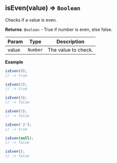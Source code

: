 <a name="isEven"></a>

## isEven(value) ⇒ <code>Boolean</code>
Checks if a value is even.

**Returns**: <code>Boolean</code> - True if number is even, else false.  

| Param | Type | Description |
| --- | --- | --- |
| value | <code>Number</code> | The value to check. |

**Example**  
```js
isEven(0);
// -> true

isEven(2);
// -> true

isEven(3);
// -> false

isEven(5);
// -> false

isEven('2');
// -> true

isEven(null);
// -> false

isEven();
// -> false
```
